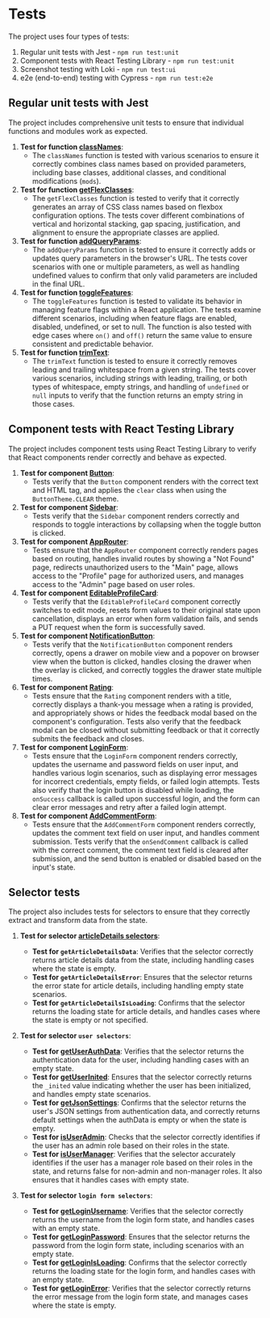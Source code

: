 # Tests

The project uses four types of tests:
1) Regular unit tests with Jest - `npm run test:unit`
2) Component tests with React Testing Library - `npm run test:unit`
3) Screenshot testing with Loki - `npm run test:ui`
4) e2e (end-to-end) testing with Cypress - `npm run test:e2e`



## Regular unit tests with Jest
The project includes comprehensive unit tests to ensure that individual functions and modules work as expected.

1. **Test for function [classNames](../src/shared/lib/classes/classNames/classNames.test.ts)**:
   - The `classNames` function is tested with various scenarios to ensure it correctly combines class names based on provided parameters, including base classes, additional classes, and conditional modifications (`mods`).
2. **Test for function [getFlexClasses](../src/shared/lib/classes/getFlexClasses/getFlexClasses.test.ts)**:
    - The `getFlexClasses` function is tested to verify that it correctly generates an array of CSS class names based on flexbox configuration options. The tests cover different combinations of vertical and horizontal stacking, gap spacing, justification, and alignment to ensure the appropriate classes are applied.
3. **Test for function [addQueryParams](../src/shared/lib/url/addQueryParams/addQueryParams.test.ts)**:
    - The `addQueryParams` function is tested to ensure it correctly adds or updates query parameters in the browser's URL. The tests cover scenarios with one or multiple parameters, as well as handling undefined values to confirm that only valid parameters are included in the final URL.
4. **Test for function [toggleFeatures](../src/shared/lib/features/lib/toggleFeatures/toggleFeatures.test.ts)**:
    - The `toggleFeatures` function is tested to validate its behavior in managing feature flags within a React application. The tests examine different scenarios, including when feature flags are enabled, disabled, undefined, or set to null. The function is also tested with edge cases where `on()` and `off()` return the same value to ensure consistent and predictable behavior.
5. **Test for function [trimText](../src/shared/lib/trimText/trimText.test.ts)**:
    - The `trimText` function is tested to ensure it correctly removes leading and trailing whitespace from a given string. The tests cover various scenarios, including strings with leading, trailing, or both types of whitespace, empty strings, and handling of `undefined` or `null` inputs to verify that the function returns an empty string in those cases.

## Component tests with React Testing Library

The project includes component tests using React Testing Library to verify that React components render correctly and behave as expected.

1. **Test for component [Button](../src/shared/ui/deprecated/Button/Button.test.tsx)**:
   - Tests verify that the `Button` component renders with the correct text and HTML tag, and applies the `clear` class when using the `ButtonTheme.CLEAR` theme.
2. **Test for component [Sidebar](../src/widgets/Sidebar/ui/Sidebar/Sidebar.test.tsx)**:
   - Tests verify that the `Sidebar` component renders correctly and responds to toggle interactions by collapsing when the toggle button is clicked.
3. **Test for component [AppRouter](../src/app/providers/router/ui/tests/AppRouter.test.tsx)**:
   - Tests ensure that the `AppRouter` component correctly renders pages based on routing, handles invalid routes by showing a "Not Found" page, redirects unauthorized users to the "Main" page, allows access to the "Profile" page for authorized users, and manages access to the "Admin" page based on user roles.
4. **Test for component [EditableProfileCard](../src/features/editableProfileCard/ui/EditableProfileCard/EditableProfileCard.test.tsx)**:
   - Tests verify that the `EditableProfileCard` component correctly switches to edit mode, resets form values to their original state upon cancellation, displays an error when form validation fails, and sends a PUT request when the form is successfully saved.
5. **Test for component [NotificationButton](../src/features/notificationButton/ui/NotificationButton/NotificationButton.test.tsx)**:
   - Tests verify that the `NotificationButton` component renders correctly, opens a drawer on mobile view and a popover on browser view when the button is clicked, handles closing the drawer when the overlay is clicked, and correctly toggles the drawer state multiple times.
6. **Test for component [Rating](../src/entities/Rating/ui/Rating/Rating.test.tsx)**:
   - Tests ensure that the `Rating` component renders with a title, correctly displays a thank-you message when a rating is provided, and appropriately shows or hides the feedback modal based on the component's configuration. Tests also verify that the feedback modal can be closed without submitting feedback or that it correctly submits the feedback and closes.
7. **Test for component [LoginForm](../src/features/AuthByUsername/ui/LoginForm/LoginForm.test.tsx)**:
   - Tests ensure that the `LoginForm` component renders correctly, updates the username and password fields on user input, and handles various login scenarios, such as displaying error messages for incorrect credentials, empty fields, or failed login attempts. Tests also verify that the login button is disabled while loading, the `onSuccess` callback is called upon successful login, and the form can clear error messages and retry after a failed login attempt.
8. **Test for component [AddCommentForm](../src/entities/Comment/ui/AddCommentForm/AddCommentForm.test.tsx)**:
   - Tests ensure that the `AddCommentForm` component renders correctly, updates the comment text field on user input, and handles comment submission. Tests verify that the `onSendComment` callback is called with the correct comment, the comment text field is cleared after submission, and the send button is enabled or disabled based on the input's state.

## Selector tests

The project also includes tests for selectors to ensure that they correctly extract and transform data from the state.

1. **Test for selector [articleDetails selectors](../src/entities/Article/model/selectors/articleDetails.test.ts)**:
   - **Test for `getArticleDetailsData`**: Verifies that the selector correctly returns article details data from the state, including handling cases where the state is empty.
   - **Test for `getArticleDetailsError`**: Ensures that the selector returns the error state for article details, including handling empty state scenarios.
   - **Test for `getArticleDetailsIsLoading`**: Confirms that the selector returns the loading state for article details, and handles cases where the state is empty or not specified.

2. **Test for selector `user selectors`**:
   - **Test for [getUserAuthData](../src/entities/User/model/selectors/getUserAuthData/getUserAuthData.test.ts)**: Verifies that the selector returns the authentication data for the user, including handling cases with an empty state.
   - **Test for [getUserInited](../src/entities/User/model/selectors/getUserInited/getUserInited.test.ts)**: Ensures that the selector correctly returns the `_inited` value indicating whether the user has been initialized, and handles empty state scenarios.
   - **Test for [getJsonSettings](../src/entities/User/model/selectors/getJsonSettings/getJsonSettings.test.ts)**: Confirms that the selector returns the user's JSON settings from authentication data, and correctly returns default settings when the authData is empty or when the state is empty.
   - **Test for [isUserAdmin](../src/entities/User/model/selectors/roles/userSelectors.test.ts)**: Checks that the selector correctly identifies if the user has an admin role based on their roles in the state.
   - **Test for [isUserManager](../src/entities/User/model/selectors/roles/userSelectors.test.ts)**: Verifies that the selector accurately identifies if the user has a manager role based on their roles in the state, and returns false for non-admin and non-manager roles. It also ensures that it handles cases with empty state.

3. **Test for selector `login form selectors`**:
   - **Test for [getLoginUsername](../src/features/AuthByUsername/model/selectors/getLoginUsername/getLoginUsername.test.ts)**: Verifies that the selector correctly returns the username from the login form state, and handles cases with an empty state.
   - **Test for [getLoginPassword](../src/features/AuthByUsername/model/selectors/getLoginPassword/getLoginPassword.ts)**: Ensures that the selector returns the password from the login form state, including scenarios with an empty state.
   - **Test for [getLoginIsLoading](../src/features/AuthByUsername/model/selectors/getLoginIsLoading/getLoginIsLoading.test.ts)**: Confirms that the selector correctly returns the loading state for the login form, and handles cases with an empty state.
   - **Test for [getLoginError](../src/features/AuthByUsername/model/selectors/getLoginError/getLoginError.test.ts)**: Verifies that the selector correctly returns the error message from the login form state, and manages cases where the state is empty.
